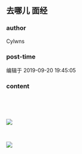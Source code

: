 ## 去哪儿 面经
### author 
Cylwns
### post-time 

编辑于  2019-09-20 19:45:05
### content 
<div class="post-topic-des nc-post-content">
 <p>
  <br/>
 </p>
 <p>
  <br/>
 </p>
 <p>
  <img src="https://uploadfiles.nowcoder.com/images/20190920/470945226_1568979001114_0C82972C776745B8EEB6549078C65397"/>
 </p>
 <p>
  <br/>
 </p>
 <p>
  <img src="https://uploadfiles.nowcoder.com/images/20190920/470945226_1568979008392_97D99CFBF5DBA2F79B08B3E910E81ABA"/>
 </p>
 <p>
  <br/>
 </p>
</div>
